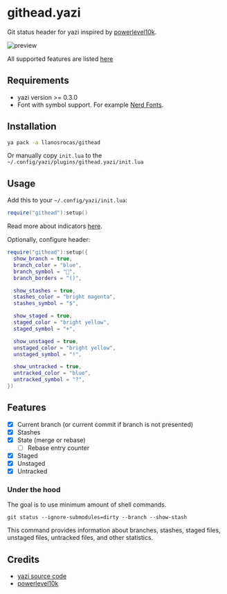 # githead.yazi

Git status header for yazi inspired by [powerlevel10k](https://github.com/romkatv/powerlevel10k?tab=readme-ov-file#what-do-different-symbols-in-git-status-mean).

![preview](https://github.com/llanosrocas/githead.yazi/blob/main/.github/images/preview.png)

All supported features are listed [here](#features)

## Requirements

- yazi version >= 0.3.0
- Font with symbol support. For example [Nerd Fonts](https://www.nerdfonts.com/).

## Installation

```sh
ya pack -a llanosrocas/githead
```

Or manually copy `init.lua` to the `~/.config/yazi/plugins/githead.yazi/init.lua`

## Usage

Add this to your `~/.config/yazi/init.lua`:

```lua
require("githead"):setup()
```

Read more about indicators [here](https://github.com/romkatv/powerlevel10k?tab=readme-ov-file#what-do-different-symbols-in-git-status-mean).

Optionally, configure header:

```lua
require("githead"):setup({
  show_branch = true,
  branch_color = "blue",
  branch_symbol = "",
  branch_borders = "()",

  show_stashes = true,
  stashes_color = "bright magenta",
  stashes_symbol = "$",

  show_staged = true,
  staged_color = "bright yellow",
  staged_symbol = "+",

  show_unstaged = true,
  unstaged_color = "bright yellow",
  unstaged_symbol = "!",

  show_untracked = true,
  untracked_color = "blue",
  untracked_symbol = "?",
})
```

## Features

- [x] Current branch (or current commit if branch is not presented)
- [x] Stashes
- [x] State (merge or rebase)
  - [ ] Rebase entry counter
- [x] Staged
- [x] Unstaged
- [x] Untracked

### Under the hood

The goal is to use minimum amount of shell commands.

```shell
git status --ignore-submodules=dirty --branch --show-stash
```

This command provides information about branches, stashes, staged files, unstaged files, untracked files, and other statistics.

## Credits

- [yazi source code](https://github.com/sxyazi/yazi)
- [powerlevel10k](https://github.com/romkatv/powerlevel10k)
